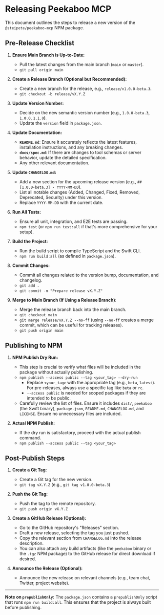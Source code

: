 # Releasing Peekaboo MCP

This document outlines the steps to release a new version of the `@steipete/peekaboo-mcp` NPM package.

## Pre-Release Checklist

1.  **Ensure Main Branch is Up-to-Date:**
    - Pull the latest changes from the main branch (`main` or `master`).
    - `git pull origin main`

2.  **Create a Release Branch (Optional but Recommended):**
    - Create a new branch for the release, e.g., `release/v1.0.0-beta.3`.
    - `git checkout -b release/vX.Y.Z`

3.  **Update Version Number:**
    - Decide on the new semantic version number (e.g., `1.0.0-beta.3`, `1.0.0`, `1.1.0`).
    - Update the `version` field in `package.json`.

4.  **Update Documentation:**
    - **`README.md`**: Ensure it accurately reflects the latest features, installation instructions, and any breaking changes.
    - **`docs/spec.md`**: If there are changes to tool schemas or server behavior, update the detailed specification.
    - Any other relevant documentation.

5.  **Update `CHANGELOG.md`:**
    - Add a new section for the upcoming release version (e.g., `## [1.0.0-beta.3] - YYYY-MM-DD`).
    - List all notable changes (Added, Changed, Fixed, Removed, Deprecated, Security) under this version.
    - Replace `YYYY-MM-DD` with the current date.

6.  **Run All Tests:**
    - Ensure all unit, integration, and E2E tests are passing.
    - `npm test` (or `npm run test:all` if that's more comprehensive for your setup).

7.  **Build the Project:**
    - Run the build script to compile TypeScript and the Swift CLI.
    - `npm run build:all` (as defined in `package.json`).

8.  **Commit Changes:**
    - Commit all changes related to the version bump, documentation, and changelog.
    - `git add .`
    - `git commit -m "Prepare release vX.Y.Z"`

9.  **Merge to Main Branch (If Using a Release Branch):**
    - Merge the release branch back into the main branch.
    - `git checkout main`
    - `git merge release/vX.Y.Z --no-ff` (using `--no-ff` creates a merge commit, which can be useful for tracking releases).
    - `git push origin main`

## Publishing to NPM

1.  **NPM Publish Dry Run:**
    - This step is crucial to verify what files will be included in the package without actually publishing.
    - `npm publish --access public --tag <your_tag> --dry-run`
        - Replace `<your_tag>` with the appropriate tag (e.g., `beta`, `latest`). For pre-releases, always use a specific tag like `beta` or `rc`.
        - `--access public` is needed for scoped packages if they are intended to be public.
    - Carefully review the list of files. Ensure it includes `dist/`, `peekaboo` (the Swift binary), `package.json`, `README.md`, `CHANGELOG.md`, and `LICENSE`. Ensure no unnecessary files are included.

2.  **Actual NPM Publish:**
    - If the dry run is satisfactory, proceed with the actual publish command.
    - `npm publish --access public --tag <your_tag>`

## Post-Publish Steps

1.  **Create a Git Tag:**
    - Create a Git tag for the new version.
    - `git tag vX.Y.Z` (e.g., `git tag v1.0.0-beta.3`)

2.  **Push the Git Tag:**
    - Push the tag to the remote repository.
    - `git push origin vX.Y.Z`

3.  **Create a GitHub Release (Optional):**
    - Go to the GitHub repository's "Releases" section.
    - Draft a new release, selecting the tag you just pushed.
    - Copy the relevant section from `CHANGELOG.md` into the release description.
    - You can also attach any build artifacts (like the `peekaboo` binary or the `.tgz` NPM package) to the GitHub release for direct download if desired.

4.  **Announce the Release (Optional):**
    - Announce the new release on relevant channels (e.g., team chat, Twitter, project website).

---

**Note on `prepublishOnly`:** The `package.json` contains a `prepublishOnly` script that runs `npm run build:all`. This ensures that the project is always built before publishing. 